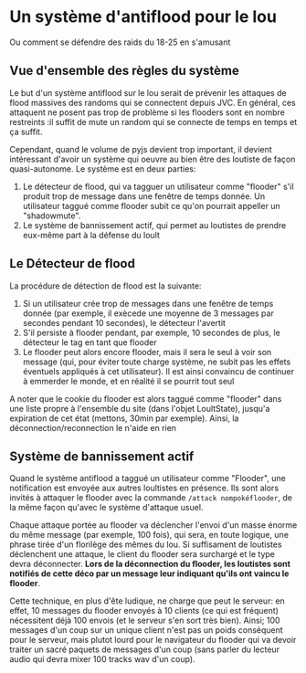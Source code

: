 # Un système d'antiflood pour le lou

Ou comment se défendre des raids du 18-25 en s'amusant

## Vue d'ensemble des règles du système

Le but d'un système antiflood sur le lou serait de prévenir les attaques de flood massives des randoms qui se connectent depuis JVC. 
En général, ces attaquent ne posent pas trop de problème si les flooders sont en nombre restreints :il suffit de mute un random
qui se connecte de temps en temps et ça suffit. 

Cependant, quand le volume de pyjs devient trop important, il devient intéressant 
d'avoir un système qui oeuvre au bien être des loutiste de façon quasi-autonome.
Le système est en deux parties: 

1. Le détecteur de flood, qui va tagguer un utilisateur comme "flooder" s'il produit trop de message dans une fenêtre de temps 
donnée. Un utilisateur taggué comme flooder subit ce qu'on pourrait appeller un "shadowmute".
2. Le système de bannissement actif, qui permet au loutistes de prendre eux-même part à la défense du loult

## Le Détecteur de flood
La procédure de détection de flood est la suivante:

1. Si un utilisateur crée trop de messages dans une fenêtre de temps donnée (par exemple, il exècede une moyenne de 3 messages 
par secondes pendant 10 secondes), le détecteur l'avertit
2. S'il persiste à flooder pendant, par exemple, 10 secondes de plus, le détecteur le tag en tant que flooder
3. Le flooder peut alors encore flooder, mais il sera le seul à voir son message (qui, pour éviter toute charge système,
ne subit pas les effets éventuels appliqués à cet utilisateur). Il est ainsi convaincu de continuer à emmerder le monde, et en réalité 
il se pourrit tout seul

A noter que le cookie du flooder est alors taggué comme "flooder" dans une liste propre à l'ensemble du site (dans l'objet LoultState),
jusqu'a expiration de cet état (mettons, 30min par exemple). Ainsi, la déconnection/reconnection le n'aide en rien

## Système de bannissement actif

Quand le système antiflood a taggué un utilisateur comme "Flooder", une notification est envoyée aux autres loultistes en présence.
Ils sont alors invités à attaquer le flooder avec la commande `/attack nompokéflooder`, de la même façon qu'avec le système d'attaque 
usuel.

Chaque attaque portée au flooder va déclencher l'envoi d'un masse énorme du même message (par exemple, 100 fois), qui sera,
en toute logique, une phrase tirée d'un florilège des mêmes du lou. Si suffisament de loutistes déclenchent une attaque, le client
du flooder sera surchargé et le type devra déconnecter. **Lors de la déconnection du flooder, les loutistes sont notifiés 
de cette déco par un message leur indiquant qu'ils ont vaincu le flooder**.

Cette technique, en plus d'ête ludique, ne charge que peut le serveur: en effet, 10 messages du flooder envoyés à 10 clients (ce qui est fréquent)
nécessitent déjà 100 envois (et le serveur s'en sort très bien). Ainsi; 100 messages d'un coup sur un unique client n'est pas un poids
conséquent pour le serveur, mais plutot lourd pour le navigateur du flooder qui va devoir traiter un sacré paquets de messages d'un coup
(sans parler du lecteur audio qui devra mixer 100 tracks wav d'un coup).
